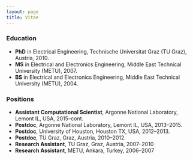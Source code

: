 ```yaml
---
layout: page
title: Vitae
---
```


### Education

* **PhD** in Electrical Engineering, Technische Universitat Graz (TU Graz), Austria, 2010.
* **MS** in Electrical and Electronics Engineering, Middle East Technical University (METU), 2007. 
* **BS** in Electrical and Electronics Engineering, Middle East Technical University (METU), 2004.


### Positions

* **Assistant Computational Scientist**, Argonne National Laboratory, Lemont IL, USA, 2015–cont. 
* **Postdoc**, Argonne National Laboratory, Lemont IL, USA, 2013–2015.
* **Postdoc**, University of Houston, Houston TX, USA, 2012–2013.
* **Postdoc**, TU Graz, Graz, Austria, 2010–2012.
* **Research Assistant**, TU Graz, Graz, Austria, 2007–2010 
* **Research Assistant**, METU, Ankara, Turkey, 2006–2007
